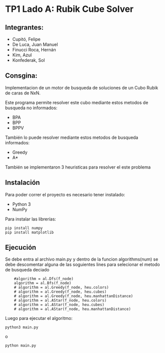 # TP1 Lado A: Rubik Cube Solver

## Integrantes:
* Cupitó, Felipe
* De Luca, Juan Manuel
* Finucci Roca, Hernán
* Kim, Azul
* Konfederak, Sol

## Consgina:
Implementacion de un motor de busqueda de soluciones de un Cubo Rubik de caras de NxN.


Este programa permite resolver este cubo mediante estos metodos de busqueda no informados:
- BPA
- BPP 
- BPPV

También lo puede resolver mediante estos metodos de busqueda informados:
- Greedy
- A*

También se implementaron 3 heuristicas para resolver el este problema

## Instalación
Para poder correr el proyecto es necesario tener instalado:
* Python 3
* NumPy

Para instalar las librerías:
```
pip install numpy
pip install matplotlib
```

## Ejecución

Se debe entra al archivo main.py y dentro de la funcion algorithms(num) se debe descomentar alguna de las soguientes lines para selecionar 
el metodo de busqueda deciado

```
    #algorithm = al.Dfs(f_node)
    algorithm = al.Bfs(f_node)
    # algorithm = al.Greedy(f_node, heu.colors)
    # algorithm = al.Greedy(f_node, heu.cubes)
    # algorithm = al.Greedy(f_node, heu.manhattanDistance)
    # algorithm = al.AStar(f_node, heu.colors)
    # algorithm = al.AStar(f_node, heu.cubes)
    # algorithm = al.AStar(f_node, heu.manhattanDistance)
```
Luego para ejecutar el algoritmo:
```
python3 main.py
```
o
```
python main.py